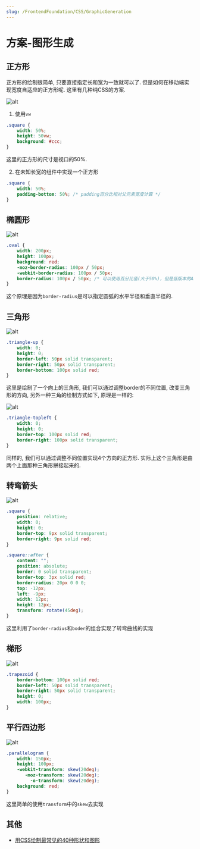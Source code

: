 ```yaml
---
slug: /FrontendFoundation/CSS/GraphicGeneration
---
```

# 方案-图形生成

## 正方形

正方形的绘制很简单, 只要直接指定长和宽为一致就可以了. 但是如何在移动端实现宽度自适应的正方形呢. 这里有几种纯CSS的方案.

![alt](http://www.webhek.com/wordpress/wp-content/uploads/2016/10/shape-square.png)

1. 使用`vw`

```css
.square {
    width: 50%;
    height: 50vw;
    background: #ccc;
}
```

这里的正方形的尺寸是视口的50%.

2. 在未知长宽的组件中实现一个正方形

```css
.square {
    width: 50%;
    padding-bottom: 50%; /* padding百分比相对父元素宽度计算 */
}
```

## 椭圆形

![alt](http://www.webhek.com/wordpress/wp-content/uploads/2016/10/shape-oval.png)

```css
.oval {
    width: 200px;
    height: 100px;
    background: red;
    -moz-border-radius: 100px / 50px;
    -webkit-border-radius: 100px / 50px;
    border-radius: 100px / 50px; /* 可以使用百分比值(大于50%)，但是低版本的Android不支持 */
}
```

这个原理是因为`border-radius`是可以指定圆弧的水平半径和垂直半径的. 

## 三角形

![alt](http://www.webhek.com/wordpress/wp-content/uploads/2016/10/shape-triangle-up.png)

```css
.triangle-up {
    width: 0;
    height: 0;
    border-left: 50px solid transparent;
    border-right: 50px solid transparent;
    border-bottom: 100px solid red;
}
```

这里是绘制了一个向上的三角形, 我们可以通过调整border的不同位置, 改变三角形的方向, 另外一种三角的绘制方式如下, 原理是一样的:

![alt](http://www.webhek.com/wordpress/wp-content/uploads/2016/10/shape-triangle-top-left.png)

```css
.triangle-topleft {
    width: 0;
    height: 0;
    border-top: 100px solid red;
    border-right: 100px solid transparent;
}
```

同样的, 我们可以通过调整不同位置实现4个方向的正方形. 实际上这个三角形是由两个上面那种三角形拼接起来的.

## 转弯箭头

![alt](http://www.webhek.com/wordpress/wp-content/uploads/2016/10/shape-arrow-1.png)

```css
.square {
    position: relative;
    width: 0;
    height: 0;
    border-top: 9px solid transparent;
    border-right: 9px solid red;
}

.square::after {
    content: "";
    position: absolute;
    border: 0 solid transparent;
    border-top: 3px solid red;
    border-radius: 20px 0 0 0;
    top: -12px;
    left: -9px;
    width: 12px;
    height: 12px;
    transform: rotate(45deg);
}
```

这里利用了`border-radius`和`boder`的组合实现了转弯曲线的实现

## 梯形

![alt](http://www.webhek.com/wordpress/wp-content/uploads/2016/10/shape-trapezoid.png)

```css
.trapezoid {
    border-bottom: 100px solid red;
    border-left: 50px solid transparent;
    border-right: 50px solid transparent;
    height: 0;
    width: 100px;
}
```

## 平行四边形

![alt](http://www.webhek.com/wordpress/wp-content/uploads/2016/10/shape-parallelogram.png)

```css
.parallelogram {
    width: 150px;
    height: 100px;
    -webkit-transform: skew(20deg);
       -moz-transform: skew(20deg);
         -o-transform: skew(20deg);
    background: red;
}
```

这里简单的使用`transform`中的`skew`去实现

## 其他

- [用CSS绘制最常见的40种形状和图形](https://www.webhek.com/post/40-css-shapes.html)